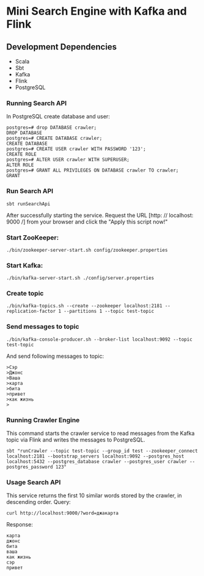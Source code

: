 # Mini Search Engine with Kafka and Flink

## Development Dependencies

- Scala
- Sbt
- Kafka
- Flink
- PostgreSQL

### Running Search API
In PostgreSQL create database and user:
```
postgres=# drop DATABASE crawler;
DROP DATABASE
postgres=# CREATE DATABASE crawler;
CREATE DATABASE
postgres=# CREATE USER crawler WITH PASSWORD '123';
CREATE ROLE
postgres=# ALTER USER crawler WITH SUPERUSER;
ALTER ROLE
postgres=# GRANT ALL PRIVILEGES ON DATABASE crawler TO crawler;
GRANT
```

### Run Search API
```shell script
sbt runSearchApi
```
After successfully starting the service. Request the URL [http: // localhost: 9000 /] from your browser and click the "Apply this script now!"

### Start ZooKeeper:
```shell script
./bin/zookeeper-server-start.sh config/zookeeper.properties
```

### Start Kafka:
```shell script
./bin/kafka-server-start.sh ./config/server.properties
```

### Create topic
```shell script
./bin/kafka-topics.sh --create --zookeeper localhost:2181 --replication-factor 1 --partitions 1 --topic test-topic
```

### Send messages to topic 
```shell script
./bin/kafka-console-producer.sh --broker-list localhost:9092 --topic test-topic
```
And send following messages to topic:
```
>Сэр
>Джонс
>Ваша
>карта
>бита
>привет
>как жизнь
>
```

### Running Crawler Engine
This command starts the crawler service to read messages from the Kafka topic via Flink and writes the messages to PostgreSQL.
```shell script
sbt "runCrawler --topic test-topic --group_id test --zookeeper_connect localhost:2181 --bootstrap_servers localhost:9092 --postgres_host localhost:5432 --postgres_database crawler --postgres_user crawler --postgres_password 123"
```

### Usage Search API
This service returns the first 10 similar words stored by the crawler, in descending order.
Query:
```shell script
curl http://localhost:9000/?word=джакарта
```
Response:
```
карта
джонс
бита
ваша
как жизнь
сэр
привет
```